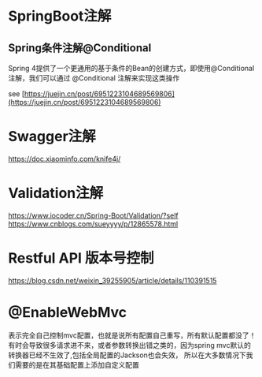 # SpringBoot注解
## Spring条件注解@Conditional
Spring 4提供了一个更通用的基于条件的Bean的创建方式，即使用@Conditional注解，我们可以通过 @Conditional 注解来实现这类操作
 
see [https://juejin.cn/post/6951223104689569806](https://juejin.cn/post/6951223104689569806)

# Swagger注解
https://doc.xiaominfo.com/knife4j/

# Validation注解
https://www.iocoder.cn/Spring-Boot/Validation/?self
https://www.cnblogs.com/sueyyyy/p/12865578.html

# Restful API 版本号控制
https://blog.csdn.net/weixin_39255905/article/details/110391515


# @EnableWebMvc
表示完全自己控制mvc配置，也就是说所有配置自己重写，所有默认配置都没了！
有时会导致很多请求进不来，或者参数转换出错之类的，因为spring mvc默认的转换器已经不生效了,包括全局配置的Jackson也会失效，
所以在大多数情况下我们需要的是在其基础配置上添加自定义配置